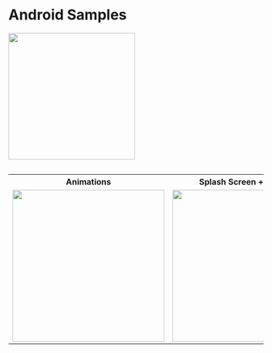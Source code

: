 # Android Samples

<img src='https://user-images.githubusercontent.com/107706643/175613960-5d0d57f1-a199-4a94-ab3f-b0c54bbaa14e.jpg' width="250">

##
<table>
  <tr>
    <th>Animations</th>
    <th>Splash Screen + Confetti</th>
    <th>La caserita</th>
  </tr>  
  <tr>
    <td valign="top"><img src="https://user-images.githubusercontent.com/107706643/175612147-6e4f4f51-a407-4ae9-9e9e-253040e77c24.gif" width="300"></td>
    <td valign="top"><img src="https://user-images.githubusercontent.com/107706643/178161451-82c349cc-4d3b-4495-a934-c60139393422.gif" width="300"></td>
    <td valign="top"><img src="https://user-images.githubusercontent.com/107706643/178858234-87a79b4c-46a2-449d-9297-627e9bc6fd27.gif" width="300"></td>
  </tr>
</table>

